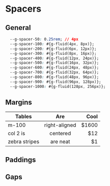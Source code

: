 # Spacers



## General

```CSS
  --g-spacer-50: 0.25rem; // 4px
  --g-spacer-100: #{g-fluid(4px, 8px)};
  --g-spacer-200: #{g-fluid(6px, 12px)};
  --g-spacer-300: #{g-fluid(8px, 16px)};
  --g-spacer-400: #{g-fluid(12px, 24px)};
  --g-spacer-500: #{g-fluid(16px, 32px)};
  --g-spacer-600: #{g-fluid(24px, 48px)};
  --g-spacer-700: #{g-fluid(32px, 64px)};
  --g-spacer-800: #{g-fluid(48px, 96px)};
  --g-spacer-900: #{g-fluid(96px, 128px)};
  --g-spacer-1000: #{g-fluid(128px, 256px)};
```

## Margins

| Tables        |      Are      |  Cool |
| ------------- | :-----------: | ----: |
| m-100         | right-aligned | $1600 |
| col 2 is      |   centered    |   $12 |
| zebra stripes |   are neat    |    $1 |

## Paddings

## Gaps
